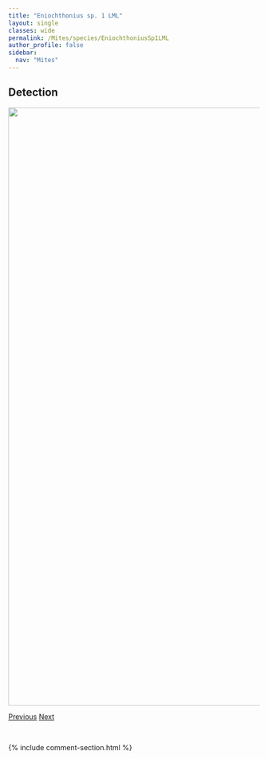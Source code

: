 ```yaml
---
title: "Eniochthonius sp. 1 LML"
layout: single
classes: wide
permalink: /Mites/species/EniochthoniusSp1LML
author_profile: false
sidebar:
  nav: "Mites"
---
```


<h2>Detection</h2>

<a href="https://drive.google.com/uc?export=view&id=1-IoROxfH5hevb_spOYncGspEynEhVTb0">
<img src="https://drive.google.com/uc?export=view&id=1-IoROxfH5hevb_spOYncGspEynEhVTb0" height = "1200" width = "800">
</a>


<a href="/DevelopmentWebsite/Mites/species/EniochthoniusMinutissimus" class="pagination--pager" title="Eniochthonius minutissimus">Previous</a> <a href="/DevelopmentWebsite/Mites/species/EobrachychthoniusLatior" class="pagination--pager" title="Eobrachychthonius latior">Next</a>

<p>&nbsp;</p>

{% include comment-section.html %}
